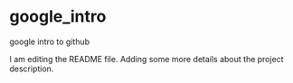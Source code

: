 # google_intro
google intro to github

I am editing the README file. Adding some more details about the project
description.
